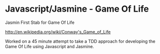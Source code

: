 Javascript/Jasmine - Game Of Life
=================

Jasmin First Stab for Game Of Life

http://en.wikipedia.org/wiki/Conway's_Game_of_Life

Worked on a 45 minute attempt to take a TDD approach for developing the Game Of Life using Javascript and Jasmine.
